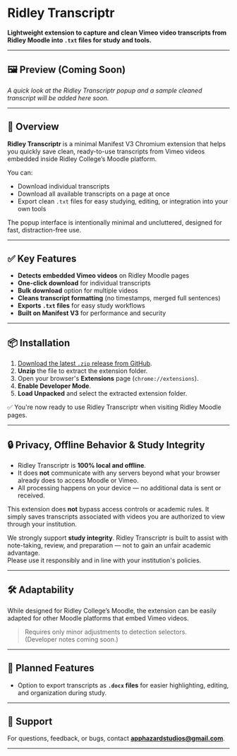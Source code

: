 # Ridley Transcriptr

**Lightweight extension to capture and clean Vimeo video transcripts from Ridley Moodle into `.txt` files for study and
tools.**

---

## 🖼️ Preview (Coming Soon)

*A quick look at the Ridley Transcriptr popup and a sample cleaned transcript will be added here soon.*

---

## 🎯 Overview

**Ridley Transcriptr** is a minimal Manifest V3 Chromium extension that helps you quickly save clean, ready-to-use
transcripts from Vimeo videos embedded inside Ridley College’s Moodle platform.

You can:

- Download individual transcripts
- Download all available transcripts on a page at once
- Export clean `.txt` files for easy studying, editing, or integration into your own tools

The popup interface is intentionally minimal and uncluttered, designed for fast, distraction-free use.

---

## ✅ Key Features

- **Detects embedded Vimeo videos** on Ridley Moodle pages
- **One-click download** for individual transcripts
- **Bulk download** option for multiple videos
- **Cleans transcript formatting** (no timestamps, merged full sentences)
- **Exports `.txt` files** for easy study workflows
- **Built on Manifest V3** for performance and security

---

## 📦 Installation

1. [Download the latest `.zip` release from GitHub](https://github.com/AppHazard-Studios/Ridley-Transcriptr/releases).
2. **Unzip** the file to extract the extension folder.
3. Open your browser's **Extensions** page (`chrome://extensions`).
4. **Enable Developer Mode**.
5. **Load Unpacked** and select the extracted extension folder.

✅ You're now ready to use Ridley Transcriptr when visiting Ridley Moodle pages.

---

## 🔒 Privacy, Offline Behavior & Study Integrity

- Ridley Transcriptr is **100% local and offline**.
- It does **not** communicate with any servers beyond what your browser already does to access Moodle or Vimeo.
- All processing happens on your device — no additional data is sent or received.

This extension does **not** bypass access controls or academic rules. It simply saves transcripts associated with videos
you are authorized to view through your institution.

We strongly support **study integrity**. Ridley Transcriptr is built to assist with note-taking, review, and
preparation — not to gain an unfair academic advantage.  
Please use it responsibly and in line with your institution's policies.

---

## 🛠️ Adaptability

While designed for Ridley College’s Moodle, the extension can be easily adapted for other Moodle platforms that embed
Vimeo videos.

> Requires only minor adjustments to detection selectors.  
> (Developer notes coming soon.)

---

## 🧪 Planned Features

- Option to export transcripts as **`.docx` files** for easier highlighting, editing, and organization during study.

---

## 📩 Support

For questions, feedback, or bugs, contact **apphazardstudios@gmail.com**.

---

<!--  
Tags: Ridley College, Moodle, Vimeo downloader, transcript downloader, study tool, Manifest V3 extension, Chromium extension, education tools
-->